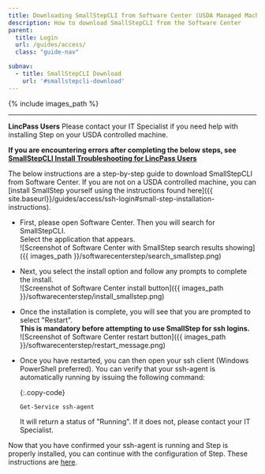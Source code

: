 ```yaml
---
title: Downloading SmallStepCLI from Software Center (USDA Managed Machines Only)
description: How to download SmallStepCLI from the Software Center
parent:
  title: Login
  url: /guides/access/
  class: "guide-nav"

subnav:
  - title: SmallStepCLI Download
    url: '#smallstepcli-download'
---
```


{% include images_path %}

---


**LincPass Users** Please contact your IT Specialist if you need help with installing Step on your USDA controlled machine. 

**If you are encountering errors after completing the below steps, see [SmallStepCLI Install Troubleshooting for LincPass Users](/guides/access/login/smallstepscli)**

The below instructions are a step-by-step guide to download SmallStepCLI from Software Center. If you are not on a USDA controlled machine, you can [install SmallStep yourself using the instructions found here]({{ site.baseurl}}/guides/access/ssh-login#small-step-installation-instructions).

* First, please open Software Center. Then you will search for SmallStepCLI.  
  Select the application that appears.  
  ![Screenshot of Software Center with SmallStep search results showing]({{ images_path }}/softwarecenterstep/search_smallstep.png)

* Next, you select the install option and follow any prompts to complete the install.  
  ![Screenshot of Software Center install button]({{ images_path }}/softwarecenterstep/install_smallstep.png)

* Once the installation is complete, you will see that you are prompted to select "Restart".  
  **This is mandatory before attempting to use SmallStep for ssh logins.**  
  ![Screenshot of Software Center restart button]({{ images_path }}/softwarecenterstep/restart_message.png)

* Once you have restarted, you can then open your ssh client (Windows PowerShell preferred). You can verify that your ssh-agent is automatically running by issuing the following command:

  {:.copy-code}
  ```
  Get-Service ssh-agent
  ```

  It will return a status of "Running". If it does not, please contact your IT Specialist. 

Now that you have confirmed your ssh-agent is running and Step is properly installed, you can continue with the configuration of Step. These instructions are [here](/guides/access/ssh-login#ssh-access-after-small-step-installtion). 
